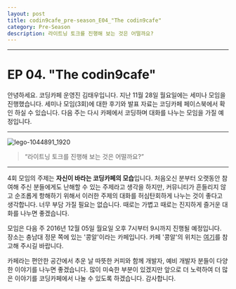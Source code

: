 ```yaml
---
layout: post
title: codin9cafe_pre-season_E04_"The codin9cafe"
category: Pre-Season 
description: 라이트닝 토크를 진행해 보는 것은 어떨까요?
---
```


---

# EP 04. "The codin9cafe"

안녕하세요. 코딩카페 운영진 김태우입니다.
지난 11월 28일 월요일에는 세미나 모임을 진행했습니다. 세미나 모임(3회)에 대한 후기와 발표 자료는 코딩카페 페이스북에서 확인 하실 수 있습니다.
다음 주는 다시 카페에서 코딩하며 대화를 나누는 모임을 가질 예정입니다.

---

![lego-1044891_1920](https://cloud.githubusercontent.com/assets/6007758/20835614/f798fd4c-b8de-11e6-9388-3d7c895aec76.jpg)

> “라이트닝 토크를 진행해 보는 것은 어떨까요?”

---


4회 모임의 주제는 **자신이 바라는 코딩카페의 모습**입니다.
처음오신 분부터 오랫동안 참여해 주신 분들에게도 난해할 수 있는 주제라고 생각을 하지만, 
커뮤니티가 흔들리지 않고 순조롭게 항해하기 위해서 이러한 주제의 대화를 허심탄회하게 나누는 것이 좋다고 생각합니다.
너무 부담 가질 필요는 없습니다. 때로는 가볍고 때로는 진지하게 즐거운 대화를 나누면 좋겠습니다.


모임은 다음 주 2016년 12월 05일 월요일 오후 7시부터 9시까지 진행될 예정입니다. 장소는 충남대 정문 쪽에 있는 '콩알'이라는 카페입니다.
카페 '콩알'의 위치는 [여기](http://map.naver.com/?perimeter=0&lng=29b6dd19e87bfbd53e904290a0361e91&pinId=33152559&pinType=site&dlevel=11&lat=a526170cff32608caeab4b0b1962922f&enc=b64)를 참고해 주시길 바랍니다.


카페라는 편안한 공간에서 추운 날 따뜻한 커피와 함께 개발자, 예비 개발자 분들이 다양한 이야기를 나누면 좋겠습니다.
많이 미숙한 부분이 있겠지만 앞으로 더 노력하여 더 많은 이야기를 코딩카페에서 나눌 수 있도록 하겠습니다. 감사합니다.

